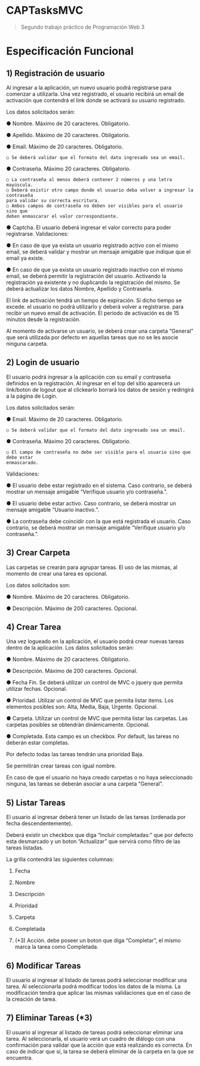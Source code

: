 CAPTasksMVC
===========

> Segundo trabajo práctico de Programación Web 3


# Especificación Funcional 


## 1) Registración de usuario

Al ingresar a la aplicación, un nuevo usuario podrá registrarse para comenzar a utilizarla. Una
vez registrado, el usuario recibirá un email de activación que contendrá el link donde se activará
su usuario registrado.

Los datos solicitados serán:

● Nombre. Máximo de 20 caracteres. Obligatorio.

● Apellido. Máximo de 20 caracteres. Obligatorio.

● Email. Máximo de 20 caracteres. Obligatorio.

    ○ Se deberá validar que el formato del dato ingresado sea un email.
  
● Contraseña. Máximo 20 caracteres. Obligatorio.

    ○ La contraseña al menos deberá contener 2 números y una letra mayúscula.
    ○ Deberá existir otro campo donde el usuario deba volver a ingresar la contraseña
    para validar su correcta escritura.
    ○ Ambos campos de contraseña no deben ser visibles para el usuario sino que
    deben enmascarar el valor correspondiente.
    
● Captcha. El usuario deberá ingresar el valor correcto para poder registrarse.
Validaciones:

● En caso de que ya exista un usuario registrado activo con el mismo email, se deberá
validar y mostrar un mensaje amigable que indique que el email ya existe.

● En caso de que ya exista un usuario registrado inactivo con el mismo email, se deberá
permitir la registración del usuario. Activando la registración ya existente y no duplicando
la registración del mismo. Se deberá actualizar los datos Nombre, Apellido y Contraseña.

El link de activación tendrá un tiempo de expiración. Si dicho tiempo se excede. el usuario no
podrá utilizarlo y deberá volver a registrarse. para recibir un nuevo email de activación. El
período de activación es de 15 minutos desde la registración.

Al momento de activarse un usuario, se deberá crear una carpeta “General” que será utilizada
por defecto en aquellas tareas que no se les asocie ninguna carpeta.


## 2) Login de usuario


El usuario podrá ingresar a la aplicación con su email y contraseña definidos en la registración.
Al ingresar en el top del sitio aparecerá un link/boton de logout que al clickearlo borrará los datos
de sesión y redirigirá a la página de Login.

Los datos solicitados serán:

● Email. Máximo de 20 caracteres. Obligatorio.

    ○ Se deberá validar que el formato del dato ingresado sea un email.
● Contraseña. Máximo 20 caracteres. Obligatorio.

    ○ El campo de contraseña no debe ser visible para el usuario sino que debe estar
    enmascarado.
    
Validaciones:

● El usuario debe estar registrado en el sistema. Caso contrario, se deberá mostrar un
mensaje amigable “Verifique usuario y/o contraseña.”.

● El usuario debe estar activo. Caso contrario, se deberá mostrar un mensaje amigable
“Usuario inactivo.”.

● La contraseña debe coincidir con la que está registrada el usuario. Caso contrario, se
deberá mostrar un mensaje amigable “Verifique usuario y/o contraseña.”.


## 3) Crear Carpeta


Las carpetas se crearán para agrupar tareas. El uso de las mismas, al momento de crear una
tarea es opcional.

Los datos solicitados son:

● Nombre. Máximo de 20 caracteres. Obligatorio.

● Descripción. Máximo de 200 caracteres. Opcional.


## 4) Crear Tarea


Una vez logueado en la aplicación, el usuario podrá crear nuevas tareas dentro de la aplicación.
Los datos solicitados serán:

● Nombre. Máximo de 20 caracteres. Obligatorio.

● Descripción. Máximo de 200 caracteres. Opcional.

● Fecha Fin. Se deberá utilizar un control de MVC o jquery que permita utilizar fechas.
Opcional.

● Prioridad. Utilizar un control de MVC que permita listar items. Los elementos posibles
son: Alta, Media, Baja, Urgente. Opcional.

● Carpeta. Utilizar un control de MVC que permita listar las carpetas. Las carpetas posibles
se obtendrán dinámicamente. Opcional.

● Completada. Esta campo es un checkbox. Por default, las tareas no deberán estar
completas.

Por defecto todas las tareas tendrán una prioridad Baja.

Se permitirán crear tareas con igual nombre.

En caso de que el usuario no haya creado carpetas o no haya seleccionado ninguna, las tareas
se deberán asociar a una carpeta “General”.


## 5) Listar Tareas


El usuario al ingresar deberá tener un listado de las tareas (ordenada por fecha
descendentemente).

Deberá existir un checkbox que diga “incluir completadas:” que por defecto esta desmarcado y
un boton “Actualizar” que servirá como filtro de las tareas listadas.

La grilla contendrá las siguientes columnas:

1) Fecha

2) Nombre

3) Descripción

4) Prioridad

5) Carpeta

6) Completada

7) (*3) Acción. debe poseer un boton que diga “Completar”, el mismo marca la tarea como
Completada.


## 6) Modificar Tareas


El usuario al ingresar al listado de tareas podrá seleccionar modificar una tarea. Al seleccionarla
podrá modificar todos los datos de la misma. La modificación tendrá que aplicar las mismas
validaciones que en el caso de la creación de tarea.


## 7) Eliminar Tareas (*3)


El usuario al ingresar al listado de tareas podrá seleccionar eliminar una tarea. Al seleccionarla,
el usuario verá un cuadro de diálogo con una confirmación para validar que la acción que está
realizando es correcta. En caso de indicar que sí, la tarea se deberá eliminar de la carpeta en la
que se encuentra.
